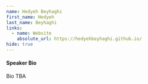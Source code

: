 ```yaml
---
name: Hedyeh Beyhaghi
first_name: Hedyeh
last_name: Beyhaghi
links:
  - name: Website
    absolute_url: https://hedyehbeyhaghi.github.io/
hide: true
---
```


#### Speaker Bio

Bio TBA